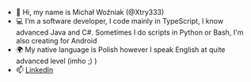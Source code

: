 - 👋 Hi, my name is Michał Woźniak (@Xtry333)
- 💻 I’m a software developer, I code mainly in TypeScript, I know advanced Java and C#. Sometimes I do scripts in Python or Bash, I'm also creating for Android
- 🌍 My native language is Polish however I speak English at quite advanced level (imho ;) )
- 📫 [LinkedIn](https://www.linkedin.com/in/woz-michal/)

<!---
Xtry333/Xtry333 is a ✨ special ✨ repository because its `README.md` (this file) appears on your GitHub profile.
You can click the Preview link to take a look at your changes.
--->

